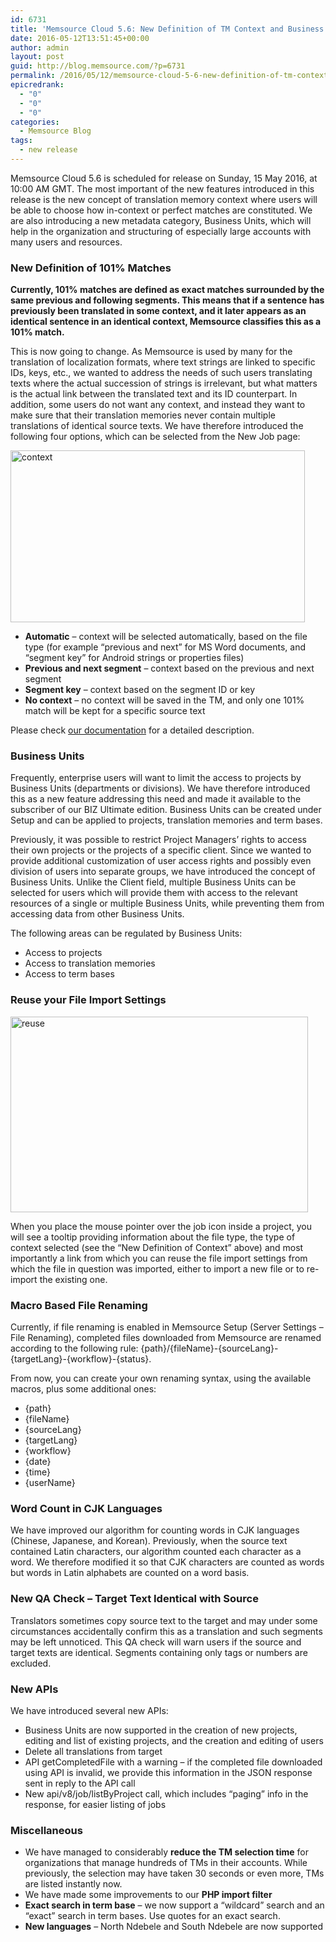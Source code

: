 ```yaml
---
id: 6731
title: 'Memsource Cloud 5.6: New Definition of TM Context and Business Units'
date: 2016-05-12T13:51:45+00:00
author: admin
layout: post
guid: http://blog.memsource.com/?p=6731
permalink: /2016/05/12/memsource-cloud-5-6-new-definition-of-tm-context-and-business-units/
epicredrank:
  - "0"
  - "0"
  - "0"
categories:
  - Memsource Blog
tags:
  - new release
---
```

Memsource Cloud 5.6 is scheduled for release on Sunday, 15 May 2016, at 10:00 AM GMT. The most important of the new features introduced in this release is the new concept of translation memory context where users will be able to choose how in-context or perfect matches are constituted. We are also introducing a new metadata category, Business Units, which will help in the organization and structuring of especially large accounts with many users and resources.<!--more-->

### New Definition of 101% Matches

**Currently, 101% matches are defined as exact matches surrounded by the same previous and following segments. This means that if a sentence has previously been translated in some context, and it later appears as an identical sentence in an identical context, Memsource classifies this as a 101% match.**

This is now going to change. As Memsource is used by many for the translation of localization formats, where text strings are linked to specific IDs, keys, etc., we wanted to address the needs of such users translating texts where the actual succession of strings is irrelevant, but what matters is the actual link between the translated text and its ID counterpart. In addition, some users do not want any context, and instead they want to make sure that their translation memories never contain multiple translations of identical source texts. We have therefore introduced the following four options, which can be selected from the New Job page:

[<img class="aligncenter size-full wp-image-7143" src="/wp-content/uploads/2016/04/context.png" alt="context" width="471" height="275" data-id="7143" />](/wp-content/uploads/2016/04/context.png)

  * **Automatic** &#8211; context will be selected automatically, based on the file type (for example &#8220;previous and next&#8221; for MS Word documents, and &#8220;segment key&#8221; for Android strings or properties files)
  * **Previous and next segment** &#8211; context based on the previous and next segment
  * **Segment key** &#8211; context based on the segment ID or key
  * **No context** &#8211; no context will be saved in the TM, and only one 101% match will be kept for a specific source text

Please check [our documentation](http://wiki.memsource.com/wiki/TM_Match_Context_and_Optimization) for a detailed description.

### Business Units

Frequently, enterprise users will want to limit the access to projects by Business Units (departments or divisions). We have therefore introduced this as a new feature addressing this need and made it available to the subscriber of our BIZ Ultimate edition. Business Units can be created under Setup and can be applied to projects, translation memories and term bases.

Previously, it was possible to restrict Project Managers’ rights to access their own projects or the projects of a specific client. Since we wanted to provide additional customization of user access rights and possibly even division of users into separate groups, we have introduced the concept of Business Units. Unlike the Client field, multiple Business Units can be selected for users which will provide them with access to the relevant resources of a single or multiple Business Units, while preventing them from accessing data from other Business Units.

The following areas can be regulated by Business Units:

  * Access to projects
  * Access to translation memories
  * Access to term bases

### Reuse your File Import Settings

[<img class="aligncenter wp-image-7169" src="/wp-content/uploads/2016/05/reuse.png" alt="reuse" width="476" height="313" data-id="7169" />](/wp-content/uploads/2016/05/reuse.png)

When you place the mouse pointer over the job icon inside a project, you will see a tooltip providing information about the file type, the type of context selected (see the &#8220;New Definition of Context&#8221; above) and most importantly a link from which you can reuse the file import settings from which the file in question was imported, either to import a new file or to re-import the existing one.

### Macro Based File Renaming

Currently, if file renaming is enabled in Memsource Setup (Server Settings &#8211; File Renaming), completed files downloaded from Memsource are renamed according to the following rule: {path}/{fileName}-{sourceLang}-{targetLang}-{workflow}-{status}.

From now, you can create your own renaming syntax, using the available macros, plus some additional ones:

  * {path}
  * {fileName}
  * {sourceLang}
  * {targetLang}
  * {workflow}
  * {date}
  * {time}
  * {userName}

### Word Count in CJK Languages

We have improved our algorithm for counting words in CJK languages (Chinese, Japanese, and Korean). Previously, when the source text contained Latin characters, our algorithm counted each character as a word. We therefore modified it so that CJK characters are counted as words but words in Latin alphabets are counted on a word basis.

### New QA Check &#8211; Target Text Identical with Source

Translators sometimes copy source text to the target and may under some circumstances accidentally confirm this as a translation and such segments may be left unnoticed. This QA check will warn users if the source and target texts are identical. Segments containing only tags or numbers are excluded.

### New APIs

We have introduced several new APIs:

  * Business Units are now supported in the creation of new projects, editing and list of existing projects, and the creation and editing of users
  * Delete all translations from target
  * API getCompletedFile with a warning &#8211; if the completed file downloaded using API is invalid, we provide this information in the JSON response sent in reply to the API call
  * New api/v8/job/listByProject call, which includes &#8220;paging&#8221; info in the response, for easier listing of jobs

### Miscellaneous

  * We have managed to considerably **reduce the TM selection time** for organizations that manage hundreds of TMs in their accounts. While previously, the selection may have taken 30 seconds or even more, TMs are listed instantly now.
  * We have made some improvements to our **PHP import filter**
  * **Exact search in term base** &#8211; we now support a &#8220;wildcard&#8221; search and an &#8220;exact&#8221; search in term bases. Use quotes for an exact search.
  * **New languages** &#8211; North Ndebele and South Ndebele are now supported